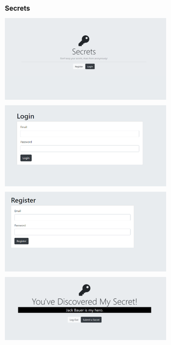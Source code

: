## Secrets

![](./public/imgs/preview.png)

![](./public/imgs/preview1.png)

![](./public/imgs/preview2.png)

![](./public/imgs/preview3.png)
